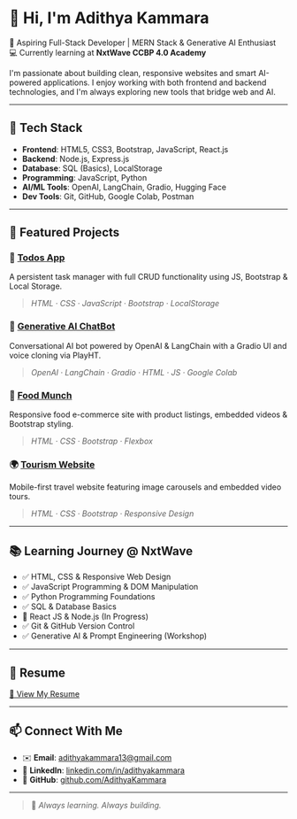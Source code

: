# 👋 Hi, I'm Adithya Kammara

🎯 Aspiring Full-Stack Developer | MERN Stack & Generative AI Enthusiast  
💻 Currently learning at **NxtWave CCBP 4.0 Academy**

I'm passionate about building clean, responsive websites and smart AI-powered applications. I enjoy working with both frontend and backend technologies, and I'm always exploring new tools that bridge web and AI.

---

## 🚀 Tech Stack

- **Frontend**: HTML5, CSS3, Bootstrap, JavaScript, React.js  
- **Backend**: Node.js, Express.js  
- **Database**: SQL (Basics), LocalStorage  
- **Programming**: JavaScript, Python  
- **AI/ML Tools**: OpenAI, LangChain, Gradio, Hugging Face  
- **Dev Tools**: Git, GitHub, Google Colab, Postman

---

## 📂 Featured Projects

### 📝 [Todos App](https://aditodosapp.ccbp.tech)  
A persistent task manager with full CRUD functionality using JS, Bootstrap & Local Storage.  
> *HTML · CSS · JavaScript · Bootstrap · LocalStorage*

### 🤖 [Generative AI ChatBot](https://adithyaaigen.ccbp.tech)  
Conversational AI bot powered by OpenAI & LangChain with a Gradio UI and voice cloning via PlayHT.  
> *OpenAI · LangChain · Gradio · HTML · JS · Google Colab*

### 🍔 [Food Munch](https://foodmunchadi.ccbp.tech)  
Responsive food e-commerce site with product listings, embedded videos & Bootstrap styling.  
> *HTML · CSS · Bootstrap · Flexbox*

### 🌍 [Tourism Website](https://goadi.ccbp.tech)  
Mobile-first travel website featuring image carousels and embedded video tours.  
> *HTML · CSS · Bootstrap · Responsive Design*

---

## 📚 Learning Journey @ NxtWave

- ✅ HTML, CSS & Responsive Web Design  
- ✅ JavaScript Programming & DOM Manipulation  
- ✅ Python Programming Foundations  
- ✅ SQL & Database Basics  
- 🔄 React JS & Node.js (In Progress)  
- ✅ Git & GitHub Version Control  
- ✅ Generative AI & Prompt Engineering (Workshop)

---

## 📄 Resume

[📎 View My Resume](https://your-resume-link.com) <!-- Replace with your hosted PDF link -->

---

## 📫 Connect With Me

- ✉️ **Email**: [adithyakammara13@gmail.com](mailto:adithyakammara13@gmail.com)  
- 🔗 **LinkedIn**: [linkedin.com/in/adithyakammara](https://linkedin.com/in/adithyakammara)  
- 🐙 **GitHub**: [github.com/AdithyaKammara](https://github.com/AdithyaKammara)

---

> 🚧 *Always learning. Always building.*  
